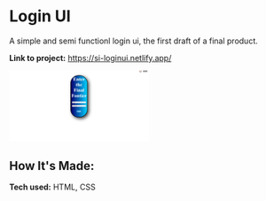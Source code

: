 # Login UI 
A simple and semi functionl login ui, the first draft of a final product.

**Link to project:** https://si-loginui.netlify.app/

<img src="/Login-ui screenshot.PNG" alt="Preview" width=50% />

## How It's Made:

**Tech used:** HTML, CSS

